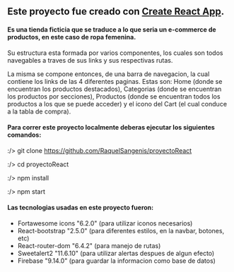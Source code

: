 ## Este proyecto fue creado con [Create React App](https://github.com/facebook/create-react-app).

<!-- html5 badeg image -->
#### Es una tienda ficticia que se traduce a lo que seria un e-commerce de productos, en este caso de ropa femenina.
Su estructura esta formada por varios componentes, los cuales son todos navegables a traves de sus links y sus respectivas rutas.

La misma se compone entonces, de una barra de navegacion, la cual contiene los links de las 4 diferentes paginas. Estas son: Home (donde se encuentran los productos destacados), Categorias (donde se encuentran los productos por secciones), Productos (donde se encuentran todos los productos a los que se puede acceder) y el icono del Cart (el cual conduce a la tabla de compra).
   
#### Para correr este proyecto localmente deberas ejecutar los siguientes comandos:

:/> git clone https://github.com/RaquelSangenis/proyectoReact

:/> cd proyectoReact

:/> npm install

:/> npm start

#### Las tecnologias usadas en este proyecto fueron:

* Fortawesome icons "6.2.0" (para utilizar iconos necesarios)
* React-bootstrap "2.5.0" (para diferentes estilos, en la navbar, botones, etc)
* React-router-dom "6.4.2" (para manejo de rutas)
* Sweetalert2 "11.6.10" (para utilizar alertas despues de algun efecto)
* Firebase "9.14.0" (para guardar la informacion como base de datos)
